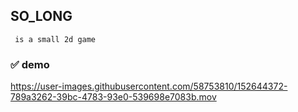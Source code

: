 ## SO_LONG
     is a small 2d game


### :white_check_mark: demo
https://user-images.githubusercontent.com/58753810/152644372-789a3262-39bc-4783-93e0-539698e7083b.mov


